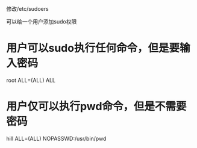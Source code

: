 修改/etc/sudoers

可以给一个用户添加sudo权限

# 用户可以sudo执行任何命令，但是要输入密码
root    ALL=(ALL)       ALL

# 用户仅可以执行pwd命令，但是不需要密码
hill    ALL=(ALL)       NOPASSWD:/usr/bin/pwd